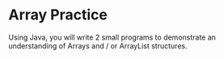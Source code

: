 # Array Practice
Using Java, you will write 2 small programs to demonstrate an understanding of Arrays and / or ArrayList structures. 
